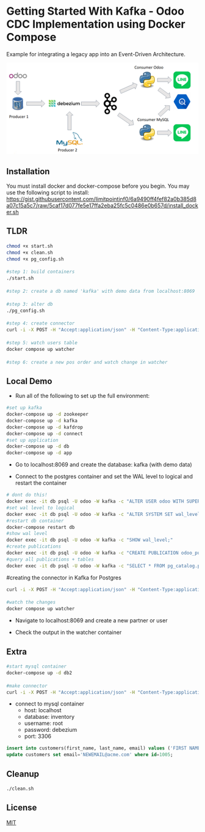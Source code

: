 # Getting Started With Kafka - Odoo CDC Implementation using Docker Compose
Example for integrating a legacy app into an Event-Driven Architecture.

![Arch Drawing](/images/arch.png)

## Installation

You must install docker and docker-compose before you begin.
You may use the following script to install: https://gist.githubusercontent.com/limitpointinf0/6a9490ff4fef82a0b385d8a07c15a5c7/raw/5caf17d077fe5e17ffa2eba25fc5c0486e0b657d/install_docker.sh 

## TLDR
```bash
chmod +x start.sh
chmod +x clean.sh
chmod +x pg_config.sh

#step 1: build containers
./start.sh

#step 2: create a db named 'kafka' with demo data from localhost:8069

#step 3: alter db
./pg_config.sh

#step 4: create connector
curl -i -X POST -H "Accept:application/json" -H "Content-Type:application/json" localhost:8083/connectors/ -d '{ "name": "odoo-connector", "config": { "connector.class": "io.debezium.connector.postgresql.PostgresConnector", "tasks.max": "1", "database.hostname": "db", "database.port": "5432", "database.user": "odoo", "database.password": "odoo", "database.server.id": "184054", "database.server.name": "odoo", "database.dbname": "kafka", "database.whitelist": "kafka", "table.whitelist": "public.pos_order,public.pos_order_line", "database.history.kafka.bootstrap.servers": "kafka:9092", "database.history.kafka.topic": "schema-changes.odoo", "decimal.handling.mode": "double", "plugin.name":"pgoutput"}}'

#step 5: watch users table
docker compose up watcher

#step 6: create a new pos order and watch change in watcher
```

## Local Demo
- Run all of the following to set up the full environment:
```bash
#set up kafka
docker-compose up -d zookeeper
docker-compose up -d kafka
docker-compose up -d kafdrop
docker-compose up -d connect
#set up application
docker-compose up -d db
docker-compose up -d app
```
- Go to localhost:8069 and create the database: kafka (with demo data)

- Connect to the postgres container and set the WAL level to logical and restart the container
```bash
# dont do this!
docker exec -it db psql -U odoo -W kafka -c "ALTER USER odoo WITH SUPERUSER;"
#set wal level to logical
docker exec -it db psql -U odoo -W kafka -c "ALTER SYSTEM SET wal_level = 'logical';"
#restart db container
docker-compose restart db
#show wal level
docker exec -it db psql -U odoo -W kafka -c "SHOW wal_level;"
#create publications
docker exec -it db psql -U odoo -W kafka -c "CREATE PUBLICATION odoo_publication FOR TABLE pos_order, pos_order_line;"
#query all publications + tables
docker exec -it db psql -U odoo -W kafka -c "SELECT * FROM pg_catalog.pg_publication pub LEFT JOIN  pg_catalog.pg_publication_tables tab ON pub.pubname = tab.pubname;"
```

#creating the connector in Kafka for Postgres
```bash
curl -i -X POST -H "Accept:application/json" -H "Content-Type:application/json" localhost:8083/connectors/ -d '{ "name": "odoo-connector", "config": { "connector.class": "io.debezium.connector.postgresql.PostgresConnector", "tasks.max": "1", "database.hostname": "db", "database.port": "5432", "database.user": "odoo", "database.password": "odoo", "database.server.id": "184054", "database.server.name": "odoo", "database.dbname": "kafka", "database.whitelist": "kafka", "table.whitelist": "public.pos_order,public.pos_order_line", "database.history.kafka.bootstrap.servers": "kafka:9092", "database.history.kafka.topic": "schema-changes.odoo", "decimal.handling.mode": "double", "plugin.name":"pgoutput"}}'

#watch the changes
docker compose up watcher
```
- Navigate to localhost:8069 and create a new partner or user

- Check the output in the watcher container


## Extra
```bash
#start mysql container
docker-compose up -d db2

#make connector
curl -i -X POST -H "Accept:application/json" -H "Content-Type:application/json" localhost:8083/connectors/ -d '{ "name": "inventory-connector", "config": { "connector.class": "io.debezium.connector.mysql.MySqlConnector", "tasks.max": "1", "database.hostname": "db2", "database.port": "3306", "database.user": "debezium", "database.password": "dbz", "database.server.id": "184054", "database.server.name": "dbserver1", "database.whitelist": "inventory", "database.history.kafka.bootstrap.servers": "kafka:9092", "database.history.kafka.topic": "dbhistory.inventory" } }'
```
- connect to mysql container
    - host: localhost
    - database: inventory
    - username: root
    - password: debezium
    - port: 3306

```sql
insert into customers(first_name, last_name, email) values ('FIRST NAME', 'LAST NAME', 'YOUREMAIL@EMAIL.COM');
update customers set email='NEWEMAIL@acme.com' where id=1005;
```

## Cleanup
```bash
./clean.sh
```
## License
[MIT](https://choosealicense.com/licenses/mit/)